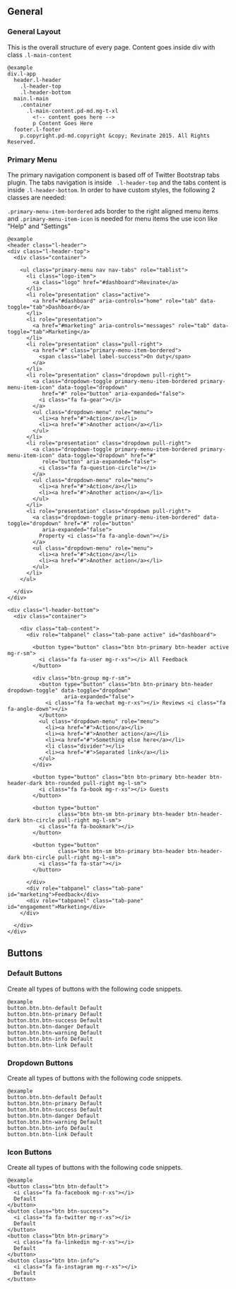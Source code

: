 General
-------

### General Layout

This is the overall structure of every page. Content goes inside div with class `.l-main-content`

    @example
    div.l-app
      header.l-header
        .l-header-top
        .l-header-bottom
      main.l-main
        .container
          .l-main-content.pd-md.mg-t-xl
            <!-- content goes here -->
            p Content Goes Here
      footer.l-footer
        p.copyright.pd-md.copyright &copy; Revinate 2015. All Rights Reserved.

### Primary Menu

The primary navigation component is based off of Twitter Bootstrap tabs plugin. The tabs navigation is inside `
.l-header-top` and the tabs content is inside `.l-header-bottom`. In order to have custom styles, the following 2
classes are needed:

`.primary-menu-item-bordered` ads border to the right aligned menu items and
`.primary-menu-item-icon` is needed for menu items the use icon like "Help" and "Settings"

    @example
    <header class="l-header">
    <div class="l-header-top">
      <div class="container">

        <ul class="primary-menu nav nav-tabs" role="tablist">
          <li class="logo-item">
            <a class="logo" href="#dashboard">Revinate</a>
          </li>
          <li role="presentation" class="active">
            <a href="#dashboard" aria-controls="home" role="tab" data-toggle="tab">Dashboard</a>
          </li>
          <li role="presentation">
            <a href="#marketing" aria-controls="messages" role="tab" data-toggle="tab">Marketing</a>
          </li>
          <li role="presentation" class="pull-right">
            <a href="#" class="primary-menu-item-bordered">
              <span class="label label-success">On duty</span>
            </a>
          </li>
          <li role="presentation" class="dropdown pull-right">
            <a class="dropdown-toggle primary-menu-item-bordered primary-menu-item-icon" data-toggle="dropdown"
               href="#" role="button" aria-expanded="false">
              <i class="fa fa-gear"></i>
            </a>
            <ul class="dropdown-menu" role="menu">
              <li><a href="#">Action</a></li>
              <li><a href="#">Another action</a></li>
            </ul>
          </li>
          <li role="presentation" class="dropdown pull-right">
            <a class="dropdown-toggle primary-menu-item-bordered primary-menu-item-icon" data-toggle="dropdown" href="#"
               role="button" aria-expanded="false">
              <i class="fa fa-question-circle"></i>
            </a>
            <ul class="dropdown-menu" role="menu">
              <li><a href="#">Action</a></li>
              <li><a href="#">Another action</a></li>
            </ul>
          </li>
          <li role="presentation" class="dropdown pull-right">
            <a class="dropdown-toggle primary-menu-item-bordered" data-toggle="dropdown" href="#" role="button"
               aria-expanded="false">
              Property <i class="fa fa-angle-down"></i>
            </a>
            <ul class="dropdown-menu" role="menu">
              <li><a href="#">Action</a></li>
              <li><a href="#">Another action</a></li>
            </ul>
          </li>
        </ul>

      </div>
    </div>

    <div class="l-header-bottom">
      <div class="container">

        <div class="tab-content">
          <div role="tabpanel" class="tab-pane active" id="dashboard">

            <button type="button" class="btn btn-primary btn-header active mg-r-sm">
              <i class="fa fa-user mg-r-xs"></i> All Feedback
            </button>

            <div class="btn-group mg-r-sm">
              <button type="button" class="btn btn-primary btn-header dropdown-toggle" data-toggle="dropdown"
                      aria-expanded="false">
                <i class="fa fa-wechat mg-r-xs"></i> Reviews <i class="fa fa-angle-down"></i>
              </button>
              <ul class="dropdown-menu" role="menu">
                <li><a href="#">Action</a></li>
                <li><a href="#">Another action</a></li>
                <li><a href="#">Something else here</a></li>
                <li class="divider"></li>
                <li><a href="#">Separated link</a></li>
              </ul>
            </div>

            <button type="button" class="btn btn-primary btn-header btn-header-dark btn-rounded pull-right mg-l-sm">
              <i class="fa fa-book mg-r-xs"></i> Guests
            </button>

            <button type="button"
                    class="btn btn-sm btn-primary btn-header btn-header-dark btn-circle pull-right mg-l-sm">
              <i class="fa fa-bookmark"></i>
            </button>

            <button type="button"
                    class="btn btn-sm btn-primary btn-header btn-header-dark btn-circle pull-right mg-l-sm">
              <i class="fa fa-star"></i>
            </button>

          </div>
          <div role="tabpanel" class="tab-pane" id="marketing">Feedback</div>
          <div role="tabpanel" class="tab-pane" id="engagement">Marketing</div>
        </div>

      </div>
    </div>

  </header>


Buttons
-------

### Default Buttons

Create all types of buttons with the following code snippets.

    @example
    button.btn.btn-default Default
    button.btn.btn-primary Default
    button.btn.btn-success Default
    button.btn.btn-danger Default
    button.btn.btn-warning Default
    button.btn.btn-info Default
    button.btn.btn-link Default

### Dropdown Buttons

Create all types of buttons with the following code snippets.

    @example
    button.btn.btn-default Default
    button.btn.btn-primary Default
    button.btn.btn-success Default
    button.btn.btn-danger Default
    button.btn.btn-warning Default
    button.btn.btn-info Default
    button.btn.btn-link Default

### Icon Buttons

Create all types of buttons with the following code snippets.

    @example
    <button class="btn btn-default">
      <i class="fa fa-facebook mg-r-xs"></i>
      Default
    </button>
    <button class="btn btn-success">
      <i class="fa fa-twitter mg-r-xs"></i>
      Default
    </button>
    <button class="btn btn-primary">
      <i class="fa fa-linkedin mg-r-xs"></i>
      Default
    </button>
    <button class="btn btn-info">
      <i class="fa fa-instagram mg-r-xs"></i>
      Default
    </button>